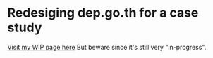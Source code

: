 # Redesiging dep.go.th for a case study
[Visit my WIP page here](dep.go.th/home.html) <span>But beware since it's still very "in-progress".</span>
